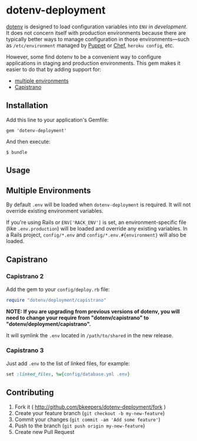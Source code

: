 # dotenv-deployment

[dotenv](https://github.com/bkeepers/dotenv) is designed to load configuration variables into `ENV` in *development*. It does not concern itself with production environments because there are typically better ways to manage configuration in those environments—such as `/etc/environment` managed by [Puppet](https://github.com/puppetlabs/puppet) or [Chef](https://github.com/opscode/chef), `heroku config`, etc.

However, some find dotenv to be a convenient way to configure applications in staging and production environments. This gem makes it easier to do that by adding support for:

* [multiple environments](#multiple-environments)
* [Capistrano](#capistrano)

## Installation

Add this line to your application's Gemfile:

    gem 'dotenv-deployment'

And then execute:

    $ bundle

## Usage

## Multiple Environments

By default `.env` will be loaded when `dotenv-deployment` is required. It will not override existing environment variables.

If you're using Rails or `ENV['RACK_ENV']` is set, an environment-specific file (like `.env.production`) will be loaded and override any existing variables. In a Rails project, `config/*.env` and `config/*.env.#{environment}` will also be loaded.

## Capistrano

### Capistrano 2

Add the gem to your `config/deploy.rb` file:

```ruby
require "dotenv/deployment/capistrano"
```

**NOTE: If you are upgrading from previous versions of dotenv, you will need to change your require from "dotenv/capistrano" to "dotenv/deployment/capistrano".**

It will symlink the `.env` located in `/path/to/shared` in the new release.

### Capistrano 3

Just add `.env` to the list of linked files, for example:

```ruby
set :linked_files, %w{config/database.yml .env}
```

## Contributing

1. Fork it ( http://github.com/bkeepers/dotenv-deployment/fork )
2. Create your feature branch (`git checkout -b my-new-feature`)
3. Commit your changes (`git commit -am 'Add some feature'`)
4. Push to the branch (`git push origin my-new-feature`)
5. Create new Pull Request
